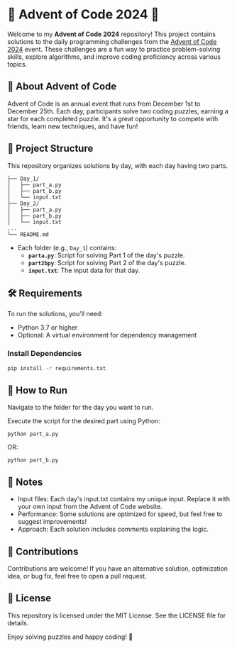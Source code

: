 # 🎄 Advent of Code 2024 🎅

Welcome to my **Advent of Code 2024** repository! This project contains solutions to the daily programming challenges from the [Advent of Code 2024](https://adventofcode.com/2024) event. These challenges are a fun way to practice problem-solving skills, explore algorithms, and improve coding proficiency across various topics.

## 📖 About Advent of Code
Advent of Code is an annual event that runs from December 1st to December 25th. Each day, participants solve two coding puzzles, earning a star for each completed puzzle. It's a great opportunity to compete with friends, learn new techniques, and have fun!

## 🚀 Project Structure
This repository organizes solutions by day, with each day having two parts.
```
├── Day_1/
│   ├── part_a.py
│   ├── part_b.py
│   └── input.txt
├── Day_2/
│   ├── part_a.py
│   ├── part_b.py
│   └── input.txt
...
└── README.md
```

- Each folder (e.g., `Day_1`) contains:
  - **`parta.py`**: Script for solving Part 1 of the day's puzzle.
  - **`part2bpy`**: Script for solving Part 2 of the day's puzzle.
  - **`input.txt`**: The input data for that day.

## 🛠️ Requirements
To run the solutions, you'll need:
- Python 3.7 or higher
- Optional: A virtual environment for dependency management

### Install Dependencies
```bash
pip install -r requirements.txt
```
## 🏃 How to Run

Navigate to the folder for the day you want to run.

Execute the script for the desired part using Python:
```
python part_a.py
```
OR:
```
python part_b.py
```

## 📝 Notes

- Input files: Each day's input.txt contains my unique input. Replace it with your own input from the Advent of Code website.
- Performance: Some solutions are optimized for speed, but feel free to suggest improvements!
- Approach: Each solution includes comments explaining the logic.

## 🤝 Contributions

Contributions are welcome! If you have an alternative solution, optimization idea, or bug fix, feel free to open a pull request.

## 📜 License
This repository is licensed under the MIT License. See the LICENSE file for details.

Enjoy solving puzzles and happy coding! 🎉
